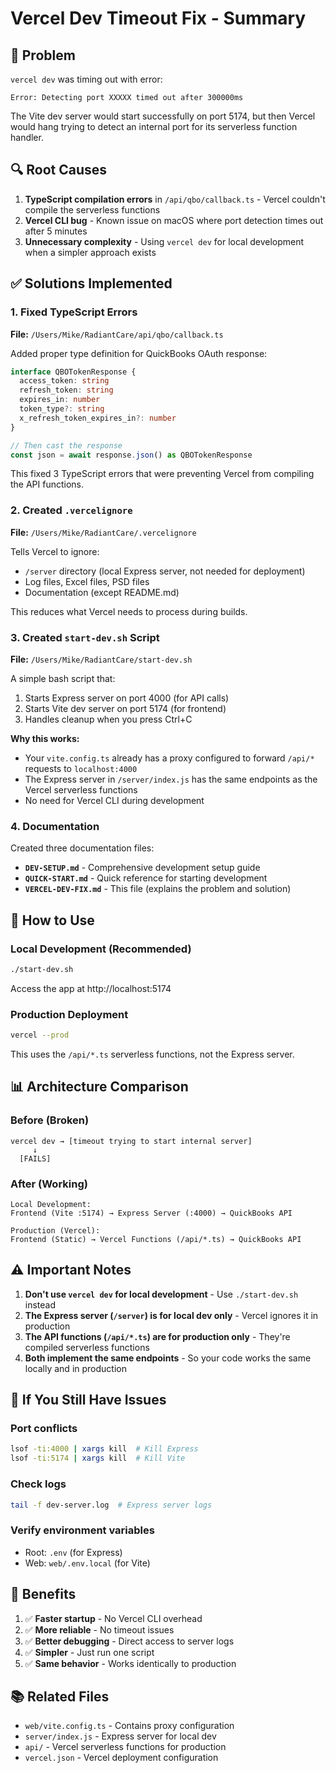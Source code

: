 # Vercel Dev Timeout Fix - Summary

## 🔴 Problem

`vercel dev` was timing out with error:
```
Error: Detecting port XXXXX timed out after 300000ms
```

The Vite dev server would start successfully on port 5174, but then Vercel would hang trying to detect an internal port for its serverless function handler.

## 🔍 Root Causes

1. **TypeScript compilation errors** in `/api/qbo/callback.ts` - Vercel couldn't compile the serverless functions
2. **Vercel CLI bug** - Known issue on macOS where port detection times out after 5 minutes
3. **Unnecessary complexity** - Using `vercel dev` for local development when a simpler approach exists

## ✅ Solutions Implemented

### 1. Fixed TypeScript Errors

**File:** `/Users/Mike/RadiantCare/api/qbo/callback.ts`

Added proper type definition for QuickBooks OAuth response:

```typescript
interface QBOTokenResponse {
  access_token: string
  refresh_token: string
  expires_in: number
  token_type?: string
  x_refresh_token_expires_in?: number
}

// Then cast the response
const json = await response.json() as QBOTokenResponse
```

This fixed 3 TypeScript errors that were preventing Vercel from compiling the API functions.

### 2. Created `.vercelignore`

**File:** `/Users/Mike/RadiantCare/.vercelignore`

Tells Vercel to ignore:
- `/server` directory (local Express server, not needed for deployment)
- Log files, Excel files, PSD files
- Documentation (except README.md)

This reduces what Vercel needs to process during builds.

### 3. Created `start-dev.sh` Script

**File:** `/Users/Mike/RadiantCare/start-dev.sh`

A simple bash script that:
1. Starts Express server on port 4000 (for API calls)
2. Starts Vite dev server on port 5174 (for frontend)
3. Handles cleanup when you press Ctrl+C

**Why this works:**
- Your `vite.config.ts` already has a proxy configured to forward `/api/*` requests to `localhost:4000`
- The Express server in `/server/index.js` has the same endpoints as the Vercel serverless functions
- No need for Vercel CLI during development

### 4. Documentation

Created three documentation files:
- **`DEV-SETUP.md`** - Comprehensive development setup guide
- **`QUICK-START.md`** - Quick reference for starting development
- **`VERCEL-DEV-FIX.md`** - This file (explains the problem and solution)

## 🎯 How to Use

### Local Development (Recommended)

```bash
./start-dev.sh
```

Access the app at http://localhost:5174

### Production Deployment

```bash
vercel --prod
```

This uses the `/api/*.ts` serverless functions, not the Express server.

## 📊 Architecture Comparison

### Before (Broken)
```
vercel dev → [timeout trying to start internal server]
     ↓
  [FAILS]
```

### After (Working)
```
Local Development:
Frontend (Vite :5174) → Express Server (:4000) → QuickBooks API

Production (Vercel):
Frontend (Static) → Vercel Functions (/api/*.ts) → QuickBooks API
```

## ⚠️ Important Notes

1. **Don't use `vercel dev` for local development** - Use `./start-dev.sh` instead
2. **The Express server (`/server`) is for local dev only** - Vercel ignores it in production
3. **The API functions (`/api/*.ts`) are for production only** - They're compiled serverless functions
4. **Both implement the same endpoints** - So your code works the same locally and in production

## 🐛 If You Still Have Issues

### Port conflicts
```bash
lsof -ti:4000 | xargs kill  # Kill Express
lsof -ti:5174 | xargs kill  # Kill Vite
```

### Check logs
```bash
tail -f dev-server.log  # Express server logs
```

### Verify environment variables
- Root: `.env` (for Express)
- Web: `web/.env.local` (for Vite)

## 🎉 Benefits

1. ✅ **Faster startup** - No Vercel CLI overhead
2. ✅ **More reliable** - No timeout issues
3. ✅ **Better debugging** - Direct access to server logs
4. ✅ **Simpler** - Just run one script
5. ✅ **Same behavior** - Works identically to production

## 📚 Related Files

- `web/vite.config.ts` - Contains proxy configuration
- `server/index.js` - Express server for local dev
- `api/` - Vercel serverless functions for production
- `vercel.json` - Vercel deployment configuration

